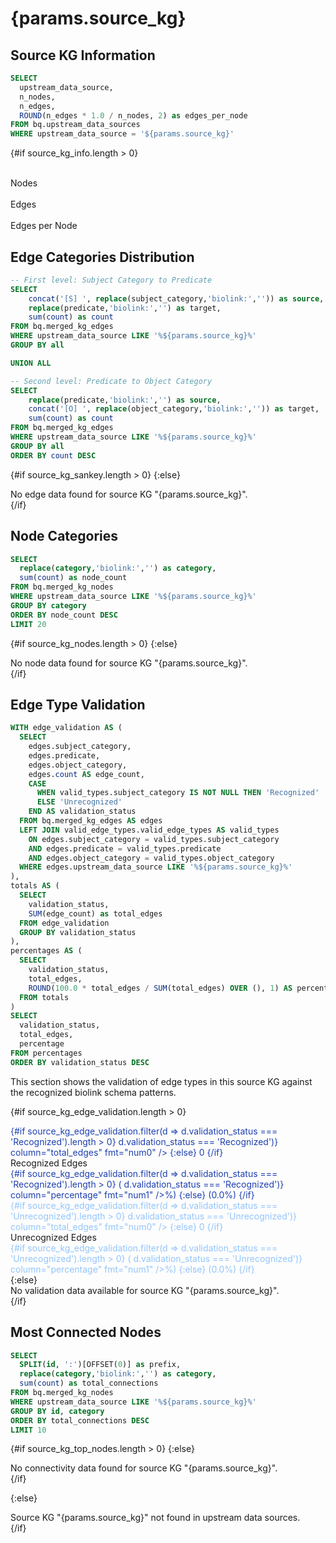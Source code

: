 # {params.source_kg}

## Source KG Information

```sql source_kg_info
SELECT 
  upstream_data_source,
  n_nodes,
  n_edges,
  ROUND(n_edges * 1.0 / n_nodes, 2) as edges_per_node
FROM bq.upstream_data_sources
WHERE upstream_data_source = '${params.source_kg}'
```

{#if source_kg_info.length > 0}

<Grid col=3 class="max-w-4xl mx-auto mb-6">
  <div class="text-center text-lg">
    <span class="font-semibold text-2xl">
      <Value data={source_kg_info} column="n_nodes" fmt="num0" />
    </span><br/>
    Nodes
  </div>
  <div class="text-center text-lg">
    <span class="font-semibold text-2xl">
      <Value data={source_kg_info} column="n_edges" fmt="num0" />
    </span><br/>
    Edges
  </div>
  <div class="text-center text-lg">
    <span class="font-semibold text-2xl">
      <Value data={source_kg_info} column="edges_per_node" fmt="num2" />
    </span><br/>
    Edges per Node
  </div>
</Grid>

## Edge Categories Distribution

```sql source_kg_sankey
-- First level: Subject Category to Predicate
SELECT 
    concat('[S] ', replace(subject_category,'biolink:','')) as source,
    replace(predicate,'biolink:','') as target,
    sum(count) as count
FROM bq.merged_kg_edges
WHERE upstream_data_source LIKE '%${params.source_kg}%'
GROUP BY all

UNION ALL

-- Second level: Predicate to Object Category
SELECT 
    replace(predicate,'biolink:','') as source,
    concat('[O] ', replace(object_category,'biolink:','')) as target,
    sum(count) as count
FROM bq.merged_kg_edges
WHERE upstream_data_source LIKE '%${params.source_kg}%'
GROUP BY all
ORDER BY count DESC
```

{#if source_kg_sankey.length > 0}
<SankeyDiagram data={source_kg_sankey} 
  sourceCol='source'
  targetCol='target'
  valueCol='count'
  linkLabels='full'
  linkColor='gradient'
  title='Source KG Edge Flow'
  subtitle='Flow from Subject Categories through Predicates to Object Categories'
  chartAreaHeight={800}
/>
{:else}
<div class="text-center text-lg text-gray-500 mt-10">
  No edge data found for source KG "{params.source_kg}".
</div>
{/if}

## Node Categories

```sql source_kg_nodes
SELECT 
  replace(category,'biolink:','') as category,
  sum(count) as node_count
FROM bq.merged_kg_nodes
WHERE upstream_data_source LIKE '%${params.source_kg}%'
GROUP BY category
ORDER BY node_count DESC
LIMIT 20
```

{#if source_kg_nodes.length > 0}
<DataTable data={source_kg_nodes} search=true>
  <Column id="category" title="Node Category" />
  <Column id="node_count" title="Node Count" fmt="num0" />
</DataTable>
{:else}
<div class="text-center text-lg text-gray-500 mt-10">
  No node data found for source KG "{params.source_kg}".
</div>
{/if}

## Edge Type Validation

```sql source_kg_edge_validation
WITH edge_validation AS (
  SELECT 
    edges.subject_category,
    edges.predicate,
    edges.object_category,
    edges.count AS edge_count,
    CASE 
      WHEN valid_types.subject_category IS NOT NULL THEN 'Recognized'
      ELSE 'Unrecognized'
    END AS validation_status
  FROM bq.merged_kg_edges AS edges
  LEFT JOIN valid_edge_types.valid_edge_types AS valid_types
    ON edges.subject_category = valid_types.subject_category
    AND edges.predicate = valid_types.predicate  
    AND edges.object_category = valid_types.object_category
  WHERE edges.upstream_data_source LIKE '%${params.source_kg}%'
),
totals AS (
  SELECT 
    validation_status,
    SUM(edge_count) as total_edges
  FROM edge_validation
  GROUP BY validation_status
),
percentages AS (
  SELECT 
    validation_status,
    total_edges,
    ROUND(100.0 * total_edges / SUM(total_edges) OVER (), 1) AS percentage
  FROM totals
)
SELECT 
  validation_status,
  total_edges,
  percentage
FROM percentages
ORDER BY validation_status DESC
```

<div class="text-left text-md max-w-3xl mx-auto mb-6">
  This section shows the validation of edge types in this source KG against the recognized biolink schema patterns.
</div>

{#if source_kg_edge_validation.length > 0}
<Grid col=2 class="max-w-4xl mx-auto mb-6">
  <div class="text-center text-lg">
    <span class="font-semibold text-4xl" style="color: #1e40af;">
      {#if source_kg_edge_validation.filter(d => d.validation_status === 'Recognized').length > 0}
        <Value data={source_kg_edge_validation.filter(d => d.validation_status === 'Recognized')} column="total_edges" fmt="num0" />
      {:else}
        0
      {/if}
    </span><br/>
    <span class="text-xl">Recognized Edges</span><br/>
    <span class="text-lg" style="color: #1e40af;">
      {#if source_kg_edge_validation.filter(d => d.validation_status === 'Recognized').length > 0}
        (<Value data={source_kg_edge_validation.filter(d => d.validation_status === 'Recognized')} column="percentage" fmt="num1" />%)
      {:else}
        (0.0%)
      {/if}
    </span>
  </div>
  <div class="text-center text-lg">
    <span class="font-semibold text-4xl" style="color: #93c5fd;">
      {#if source_kg_edge_validation.filter(d => d.validation_status === 'Unrecognized').length > 0}
        <Value data={source_kg_edge_validation.filter(d => d.validation_status === 'Unrecognized')} column="total_edges" fmt="num0" />
      {:else}
        0
      {/if}
    </span><br/>
    <span class="text-xl">Unrecognized Edges</span><br/>
    <span class="text-lg" style="color: #93c5fd;">
      {#if source_kg_edge_validation.filter(d => d.validation_status === 'Unrecognized').length > 0}
        (<Value data={source_kg_edge_validation.filter(d => d.validation_status === 'Unrecognized')} column="percentage" fmt="num1" />%)
      {:else}
        (0.0%)
      {/if}
    </span>
  </div>
</Grid>
{:else}
<div class="text-center text-lg text-gray-500 mt-10">
  No validation data available for source KG "{params.source_kg}".
</div>
{/if}

## Most Connected Nodes

```sql source_kg_top_nodes
SELECT 
  SPLIT(id, ':')[OFFSET(0)] as prefix,
  replace(category,'biolink:','') as category,
  sum(count) as total_connections
FROM bq.merged_kg_nodes
WHERE upstream_data_source LIKE '%${params.source_kg}%'
GROUP BY id, category
ORDER BY total_connections DESC
LIMIT 10
```

{#if source_kg_top_nodes.length > 0}
<DataTable data={source_kg_top_nodes}>
  <Column id="prefix" title="Node Prefix" />
  <Column id="category" title="Category" />
  <Column id="total_connections" title="Connections" fmt="num0" />
</DataTable>
{:else}
<div class="text-center text-lg text-gray-500 mt-10">
  No connectivity data found for source KG "{params.source_kg}".
</div>
{/if}

{:else}
<div class="text-center text-lg text-red-500 mt-10">
  Source KG "{params.source_kg}" not found in upstream data sources.
</div>
{/if}